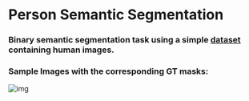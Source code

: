 # Person Semantic Segmentation

### Binary semantic segmentation task using a simple [dataset](https://github.com/VikramShenoy97/Human-Segmentation-Dataset.git) containing human images.

### Sample Images with the corresponding GT masks:
![img](https://user-images.githubusercontent.com/50166164/207236717-57d57034-0710-491a-afb9-5bfbfd16d83f.png)

